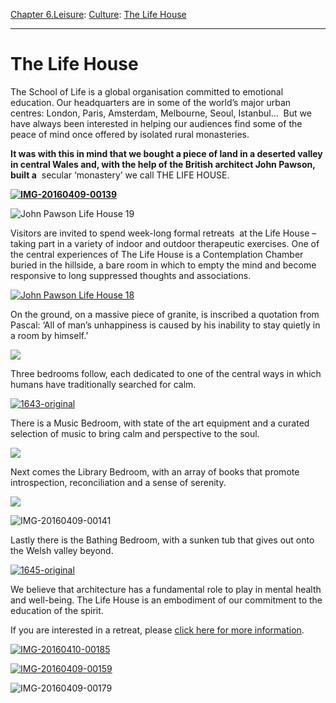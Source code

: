 [Chapter 6.Leisure](https://www.theschooloflife.com/thebookoflife/category/leisure/): [Culture](https://www.theschooloflife.com/thebookoflife/category/leisure/culture/): [The Life House](https://www.theschooloflife.com/thebookoflife/the-life-house/)

* * *

# The Life House

The School of Life is a global organisation committed to emotional education. Our headquarters are in some of the world’s major urban centres: London, Paris, Amsterdam, Melbourne, Seoul, Istanbul… &nbsp;But we have always been interested in helping&nbsp;our audiences find some of the peace of mind once offered by isolated rural monasteries.

**It was with this in mind that we bought a piece of land in a deserted valley in central Wales and, with the help of the British architect John Pawson, built a** &nbsp;secular ‘monastery’ we call THE LIFE HOUSE.

**[![IMG-20160409-00139](https://www.theschooloflife.com/thebookoflife/wp-content/uploads/2016/05/IMG-20160409-00139.jpg)](http://www.thebookoflife.org/wp-content/uploads/2016/05/IMG-20160409-00139.jpg)**

![John Pawson Life House 19](https://www.theschooloflife.com/thebookoflife/wp-content/uploads/2016/05/John-Pawson-Life-House-19.jpeg)

Visitors are invited to spend week-long formal retreats &nbsp;at the Life House – taking part&nbsp;in a variety of indoor and outdoor therapeutic exercises. One of the central experiences of The Life House is a Contemplation Chamber buried in the hillside, a bare room in which to empty the mind and become responsive to long suppressed thoughts and associations.

[![John Pawson Life House 18](https://www.theschooloflife.com/thebookoflife/wp-content/uploads/2016/05/John-Pawson-Life-House-18.jpeg)](http://www.thebookoflife.org/wp-content/uploads/2016/05/John-Pawson-Life-House-18.jpeg)

On the ground, on a massive piece of granite, is inscribed a quotation from Pascal: ‘All of man’s unhappiness is caused by his inability to stay quietly in a room by himself.’

![](http://a2.images.divisare.com/image/upload/c_fit,w_1440/f_auto,q_80/v1461331282/ehnthh0punglzma1k9ap.jpg)

Three bedrooms follow, each dedicated to one of the central ways in which humans have traditionally searched for calm.

[![1643-original](https://www.theschooloflife.com/thebookoflife/wp-content/uploads/2016/05/1643-original.jpg)](http://www.thebookoflife.org/wp-content/uploads/2016/05/1643-original.jpg)

There is a Music Bedroom, with state of the art equipment and a curated selection of music to bring calm and perspective to the soul.

![](https://www.theschooloflife.com/thebookoflife/wp-content/uploads/2016/05/the-life-house_base_2.jpg)

Next comes the Library Bedroom, with an array of books that promote introspection, reconciliation and a sense of serenity.

![](http://www.designboom.com/wp-content/uploads/2016/04/john-pawson-life-house-living-architecture-UK-designboom-06.jpg)

![IMG-20160409-00141](https://www.theschooloflife.com/thebookoflife/wp-content/uploads/2016/05/IMG-20160409-00141.jpg)

Lastly there is the Bathing Bedroom, with a sunken tub that gives out onto the Welsh valley beyond.

[![1645-original](https://www.theschooloflife.com/thebookoflife/wp-content/uploads/2016/05/1645-original.jpg)](http://www.thebookoflife.org/wp-content/uploads/2016/05/1645-original.jpg)

We believe that architecture has a fundamental role to play in mental health and well-being. The Life House is an embodiment of our commitment to the education of the spirit.

If you are interested in a retreat, please [click here for more information](https://www.theschooloflife.com/london/classroom/the-life-house-reading-retreat/).

[![IMG-20160410-00185](https://www.theschooloflife.com/thebookoflife/wp-content/uploads/2016/05/IMG-20160410-00185.jpg)](http://www.thebookoflife.org/wp-content/uploads/2016/05/IMG-20160410-00185.jpg)

[![IMG-20160409-00159](https://www.theschooloflife.com/thebookoflife/wp-content/uploads/2016/05/IMG-20160409-00159.jpg)](http://www.thebookoflife.org/wp-content/uploads/2016/05/IMG-20160409-00159.jpg)

![IMG-20160409-00179](https://www.theschooloflife.com/thebookoflife/wp-content/uploads/2016/05/IMG-20160409-00179.jpg)
